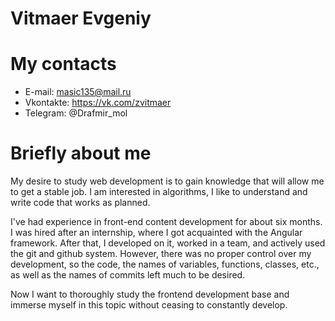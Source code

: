 # Vitmaer Evgeniy

# My contacts

- E-mail: masic135@mail.ru
- Vkontakte: https://vk.com/zvitmaer
- Telegram: @Drafmir_mol

# Briefly about me

My desire to study web development is to gain knowledge that will allow me to get a stable job. I am interested in algorithms, I like to understand and write code that works as planned.

I've had experience in front-end content development for about six months. I was hired after an internship, where I got acquainted with the Angular framework. After that, I developed on it, worked in a team, and actively used the git and github system. However, there was no proper control over my development, so the code, the names of variables, functions, classes, etc., as well as the names of commits left much to be desired.

Now I want to thoroughly study the frontend development base and immerse myself in this topic without ceasing to constantly develop.
